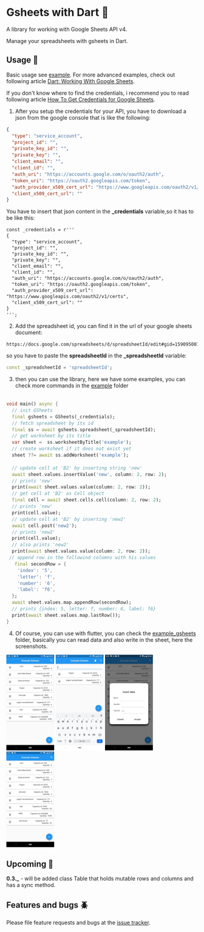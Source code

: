 # Gsheets with Dart :page_facing_up:

A library for working with Google Sheets API v4.

Manage your spreadsheets with gsheets in Dart.

## Usage :wrench:

Basic usage see [example][example]. For more advanced examples, check out following article [Dart: Working With Google Sheets][tutorial].

If you don't know where to find the credentials, i recommend you to read following article [How To Get Credentials for Google Sheets][credentials].

1. After you setup the credentials for your API, you have to download a json from the google console that is like the following:

```json
{
  "type": "service_account",
  "project_id": "",
  "private_key_id": "",
  "private_key": "",
  "client_email": "",
  "client_id": "",
  "auth_uri": "https://accounts.google.com/o/oauth2/auth",
  "token_uri": "https://oauth2.googleapis.com/token",
  "auth_provider_x509_cert_url": "https://www.googleapis.com/oauth2/v1/certs",
  "client_x509_cert_url": ""
}
```

You have to insert that json content in the **\_credentials** variable,so it has to be like this:

```
const _credentials = r'''
{
  "type": "service_account",
  "project_id": "",
  "private_key_id": "",
  "private_key": "",
  "client_email": "",
  "client_id": "",
  "auth_uri": "https://accounts.google.com/o/oauth2/auth",
  "token_uri": "https://oauth2.googleapis.com/token",
  "auth_provider_x509_cert_url": "https://www.googleapis.com/oauth2/v1/certs",
  "client_x509_cert_url": ""
}
''';
```

2. Add the spreadsheet id, you can find it in the url of your google sheets document:

```
https://docs.google.com/spreadsheets/d/spreadsheetId/edit#gid=1590950017
```

so you have to paste the **spreadsheetId** in the **\_spreadsheetId** variable:

```dart
const _spreadsheetId = 'spreadsheetId';
```

3. then you can use the library, here we have some examples, you can check more commands in the [example] folder

```dart

void main() async {
  // init GSheets
  final gsheets = GSheets(_credentials);
  // fetch spreadsheet by its id
  final ss = await gsheets.spreadsheet(_spreadsheetId);
  // get worksheet by its title
  var sheet =  ss.worksheetByTitle('example');
  // create worksheet if it does not exist yet
  sheet ??= await ss.addWorksheet('example');

  // update cell at 'B2' by inserting string 'new'
  await sheet.values.insertValue('new', column: 2, row: 2);
  // prints 'new'
  print(await sheet.values.value(column: 2, row: 2));
  // get cell at 'B2' as Cell object
  final cell = await sheet.cells.cell(column: 2, row: 2);
  // prints 'new'
  print(cell.value);
  // update cell at 'B2' by inserting 'new2'
  await cell.post('new2');
  // prints 'new2'
  print(cell.value);
  // also prints 'new2'
  print(await sheet.values.value(column: 2, row: 2));
 // append row in the followind columns with his values
   final secondRow = {
    'index': '5',
    'letter': 'f',
    'number': '6',
    'label': 'f6',
  };
  await sheet.values.map.appendRow(secondRow);
  // prints {index: 5, letter: f, number: 6, label: f6}
  print(await sheet.values.map.lastRow());
}
```

4. Of course, you can use with flutter, you can check the [example_gsheets] folder, basically you can read data and also write in the sheet, here the screenshots.
<p float="left">
<img src="https://github.com/WilliBobadilla/gsheets/blob/example_flutter/media/screenshoots/1.jpeg"  width="25%" height="35%" />
<img src="https://github.com/WilliBobadilla/gsheets/blob/example_flutter/media/screenshoots/2.jpeg"  width="25%" height="35%" />
<img src="https://github.com/WilliBobadilla/gsheets/blob/example_flutter/media/screenshoots/3.jpeg"  width="25%" height="35%" />
<img src="https://github.com/WilliBobadilla/gsheets/blob/example_flutter/media/screenshoots/4.jpeg"  width="25%" height="35%" />
</p>

## Upcoming :rocket:

**0.3.\_** - will be added class Table that holds mutable rows and columns and has a sync method.

## Features and bugs :beetle:

Please file feature requests and bugs at the [issue tracker][tracker].

[tracker]: https://github.com/a-marenkov/gsheets/issues
[example]: https://github.com/a-marenkov/gsheets/tree/master/example
[credentials]: https://medium.com/@a.marenkov/how-to-get-credentials-for-google-sheets-456b7e88c430
[tutorial]: https://medium.com/@a.marenkov/dart-working-with-google-sheets-793ed322daa0
[example_gsheets]: https://github.com/WilliBobadilla/gsheets/tree/example_flutter/example_gsheets
